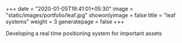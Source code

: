 +++
date = "2020-01-05T19:41:01+05:30"
image = "static/images/portfolio/leaf.jpg"
showonlyimage = false
title = "leaf systems"
weight = 3
generatepage = false
+++

Developing a real time positioning system for important assets
